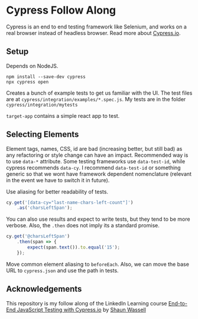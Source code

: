 # Cypress Follow Along

Cypress is an end to end testing framework like Selenium, and works on a real browser instead of headless browser. Read more about [Cypress.io](https://www.cypress.io/).

## Setup
Depends on NodeJS.
```
npm install --save-dev cypress
npx cypress open 
```
Creates a bunch of example tests to get us familiar with the UI. The test files are at `cypress/integration/examples/*.spec.js`.
My tests are in the folder `cypress/integration/mytests`

`target-app` contains a simple react app to test.

## Selecting Elements
Element tags, names, CSS, id are bad (increasing better, but still bad) as any refactoring or style change can have an impact. Recommended way is to use `data-*` attribute. Some testing frameworks use `data-test-id`, while cypress recommends `data-cy`. I recommend `data-test-id` or something generic so that we wont have framework dependent nomenclature (relevant in the event we have to switch it in future).

Use aliasing for better readability of tests.
```js
cy.get('[data-cy="last-name-chars-left-count"]')
    .as('charsLeftSpan');
```

You can also use results and expect to write tests, but they tend to be more verbose. Also, the `.then` does not imply its a standard promise.
```js
cy.get('@charsLeftSpan')
    .then(span => {
        expect(span.text()).to.equal('15');
    });
```
Move common element aliasing to `beforeEach`. Also, we can move the base URL to `cypress.json` and use the path in tests.


## Acknowledgements
This repository is my follow along of the LinkedIn Learning course [End-to-End JavaScript Testing with Cypress.io](https://www.linkedin.com/learning/end-to-end-javascript-testing-with-cypress-io/) by [Shaun Wassell](https://www.linkedin.com/public-profile/in/shaun-wassell)